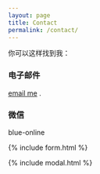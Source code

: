 ```yaml
---
layout: page
title: Contact
permalink: /contact/
---
```


你可以这样找到我：

### 电子邮件

 [email me](mailto:{{site.email}}) .
 
### 微信

blue-online

{% include form.html %}

{% include modal.html %}
